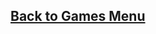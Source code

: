 ## [Back to Games Menu](https://simatalk.github.io/games)

<!doctype html>
<html lang="en-us">

<!-- Mirrored from game272261.konggames.com/gamez/0027/2261/live/index.html by HTTrack Website Copier/3.x [XR&CO'2014], Mon, 17 Dec 2018 22:40:20 GMT -->
<head>
    <meta charset="utf-8">
    <meta http-equiv="Content-Type" content="text/html; charset=utf-8">
    <title>SWF Runner</title>
    <style>
    /* a style sheet needs to be present for cursor hiding and custom cursors to work. */
        * {
            margin: 0;  padding: 0;
        }
        canvas {
            background-color:#ed735d;
            /* width: 100%; height: 100%; */
        }
    </style>
  </head>
  <body>
    <canvas class="emscripten" id="canvas" oncontextmenu="event.preventDefault()" height="600px" width="960px"></canvas>
    <script type='text/javascript'>
  var Module = {
    TOTAL_MEMORY: 268435456,
    errorhandler: null,			// arguments: err, url, line. This function must return 'true' if the error is handled, otherwise 'false'
    compatibilitycheck: null,
    dataUrl: "Rooftop Snipers WebGL V1.0.data",
    codeUrl: "Rooftop Snipers WebGL V1.0.js",
    memUrl: "Rooftop Snipers WebGL V1.0.mem",

  };

</script>
<script src='kongregate_api.js'></script>
<script src="UnityLoader.js"></script>

  </body>

<!-- Mirrored from game272261.konggames.com/gamez/0027/2261/live/index.html by HTTrack Website Copier/3.x [XR&CO'2014], Mon, 17 Dec 2018 22:40:21 GMT -->
</html>
